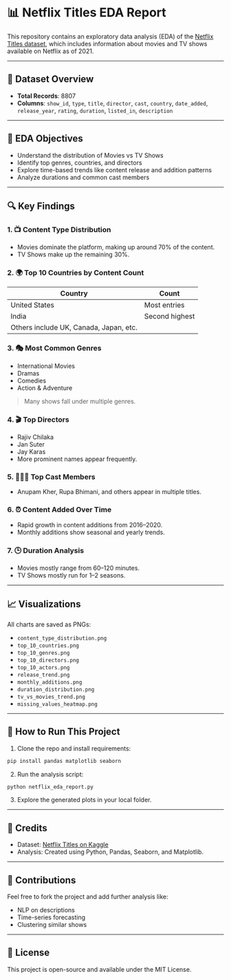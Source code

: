 
# 📊 Netflix Titles EDA Report

This repository contains an exploratory data analysis (EDA) of the [Netflix Titles dataset](https://www.kaggle.com/shivamb/netflix-shows), which includes information about movies and TV shows available on Netflix as of 2021.

---

## 📁 Dataset Overview

- **Total Records**: 8807
- **Columns**: `show_id`, `type`, `title`, `director`, `cast`, `country`, `date_added`, `release_year`, `rating`, `duration`, `listed_in`, `description`

---

## 🧪 EDA Objectives

- Understand the distribution of Movies vs TV Shows
- Identify top genres, countries, and directors
- Explore time-based trends like content release and addition patterns
- Analyze durations and common cast members

---

## 🔍 Key Findings

### 1. 📺 **Content Type Distribution**
- Movies dominate the platform, making up around 70% of the content.
- TV Shows make up the remaining 30%.

### 2. 🌍 **Top 10 Countries by Content Count**
| Country | Count |
|---------|-------|
| United States | Most entries |
| India | Second highest |
| Others include UK, Canada, Japan, etc. |

### 3. 🎭 **Most Common Genres**
- International Movies
- Dramas
- Comedies
- Action & Adventure
> Many shows fall under multiple genres.

### 4. 🎬 **Top Directors**
- Rajiv Chilaka
- Jan Suter
- Jay Karas
- More prominent names appear frequently.

### 5. 🧑‍🤝‍🧑 **Top Cast Members**
- Anupam Kher, Rupa Bhimani, and others appear in multiple titles.

### 6. ⏰ **Content Added Over Time**
- Rapid growth in content additions from 2016–2020.
- Monthly additions show seasonal and yearly trends.

### 7. 🕒 **Duration Analysis**
- Movies mostly range from 60–120 minutes.
- TV Shows mostly run for 1–2 seasons.

---

## 📈 Visualizations

All charts are saved as PNGs:
- `content_type_distribution.png`
- `top_10_countries.png`
- `top_10_genres.png`
- `top_10_directors.png`
- `top_10_actors.png`
- `release_trend.png`
- `monthly_additions.png`
- `duration_distribution.png`
- `tv_vs_movies_trend.png`
- `missing_values_heatmap.png`

---

## 📂 How to Run This Project

1. Clone the repo and install requirements:
```bash
pip install pandas matplotlib seaborn
```

2. Run the analysis script:
```bash
python netflix_eda_report.py
```

3. Explore the generated plots in your local folder.

---

## 📌 Credits

- Dataset: [Netflix Titles on Kaggle](https://www.kaggle.com/shivamb/netflix-shows)
- Analysis: Created using Python, Pandas, Seaborn, and Matplotlib.

---

## 🌟 Contributions

Feel free to fork the project and add further analysis like:
- NLP on descriptions
- Time-series forecasting
- Clustering similar shows

---

## 📜 License

This project is open-source and available under the MIT License.
